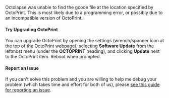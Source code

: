 Octolapse was unable to find the gcode file at the location specified by OctoPrint.  This is most likely due to a programming error, or possibly due to an incompatible version of OctoPrint.

#### Try Upgrading OctoPrint

You can upgrade OctoPrint by opening the settings (wrench/spanner icon at the top of the OctoPrint webpage), selecting **Software Update** from the leftmost menu (under the **OCTOPRINT** heading), and clicking **Update** next to the OctoPrint item.  Reboot when prompted.

#### Report an Issue
If you can't solve this problem and you are willing to help me debug your problem (which takes time and effort for both of us), please <a href="https://github.com/FormerLurker/Octolapse/wiki/V0.4---Reporting-An-Issue" title="How to report an issue in the Octolapse github repository" target="_blank">see this guide for reporting an issue</a>.
